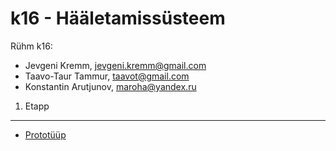 k16 - Hääletamissüsteem
=======================

Rühm k16:

* Jevgeni Kremm, jevgeni.kremm@gmail.com
* Taavo-Taur Tammur, taavot@gmail.com
* Konstantin Arutjunov, maroha@yandex.ru


1. Etapp
--------

* [Prototüüp](https://k16.mybalsamiq.com/projects/k16/grid)
